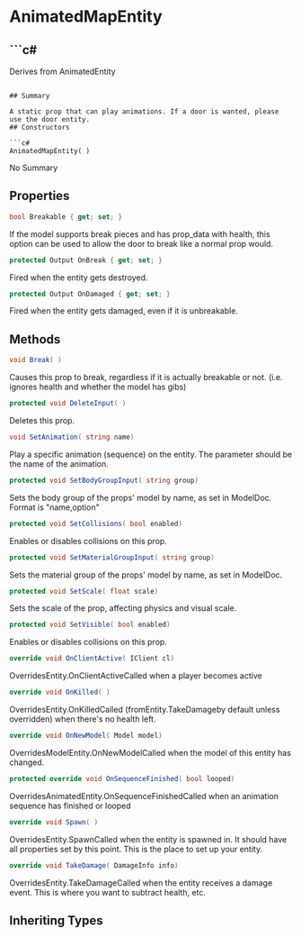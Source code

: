 # AnimatedMapEntity

## ```c#
Derives from AnimatedEntity
```

## Summary

A static prop that can play animations. If a door is wanted, please use the door entity.
## Constructors

```c#
AnimatedMapEntity( ) 
```
No Summary
## Properties

```c#
bool Breakable { get; set; } 
```
If the model supports break pieces and has prop_data with health, this option can be used to allow the door to break like a normal prop would.
```c#
protected Output OnBreak { get; set; } 
```
Fired when the entity gets destroyed.
```c#
protected Output OnDamaged { get; set; } 
```
Fired when the entity gets damaged, even if it is unbreakable.
## Methods

```c#
void Break( ) 
```
Causes this prop to break, regardless if it is actually breakable or not. (i.e. ignores health and whether the model has gibs)
```c#
protected void DeleteInput( ) 
```
Deletes this prop.
```c#
void SetAnimation( string name) 
```
Play a specific animation (sequence) on the entity.
The parameter should be the name of the animation.
```c#
protected void SetBodyGroupInput( string group) 
```
Sets the body group of the props' model by name, as set in ModelDoc.
Format is "name,option"
```c#
protected void SetCollisions( bool enabled) 
```
Enables or disables collisions on this prop.
```c#
protected void SetMaterialGroupInput( string group) 
```
Sets the material group of the props' model by name, as set in ModelDoc.
```c#
protected void SetScale( float scale) 
```
Sets the scale of the prop, affecting physics and visual scale.
```c#
protected void SetVisible( bool enabled) 
```
Enables or disables collisions on this prop.
```c#
override void OnClientActive( IClient cl) 
```
OverridesEntity.OnClientActiveCalled when a player becomes active
```c#
override void OnKilled( ) 
```
OverridesEntity.OnKilledCalled (fromEntity.TakeDamageby default unless overridden) when there's no health left.
```c#
override void OnNewModel( Model model) 
```
OverridesModelEntity.OnNewModelCalled when the model of this entity has changed.
```c#
protected override void OnSequenceFinished( bool looped) 
```
OverridesAnimatedEntity.OnSequenceFinishedCalled when an animation sequence has finished or looped
```c#
override void Spawn( ) 
```
OverridesEntity.SpawnCalled when the entity is spawned in. It should have all properties set by this point.
This is the place to set up your entity.
```c#
override void TakeDamage( DamageInfo info) 
```
OverridesEntity.TakeDamageCalled when the entity receives a damage event. This is where you want to subtract health, etc.
## Inheriting Types


